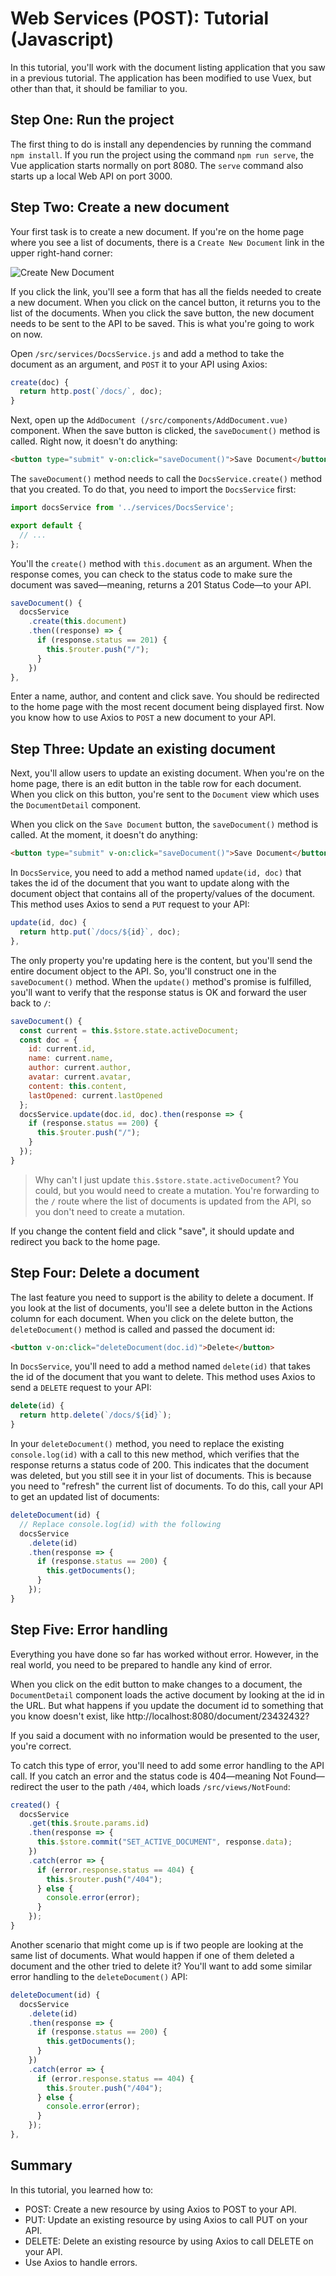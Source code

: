 # Web Services (POST): Tutorial (Javascript)

In this tutorial, you'll work with the document listing application that you saw in a previous tutorial. The application has been modified to use Vuex, but other than that, it should be familiar to you.

## Step One: Run the project

The first thing to do is install any dependencies by running the command `npm install`. If you run the project using the command `npm run serve`, the Vue application starts normally on port 8080. The `serve` command also starts up a local Web API on port 3000.

## Step Two: Create a new document

Your first task is to create a new document. If you're on the home page where you see a list of documents, there is a `Create New Document` link in the upper right-hand corner:

![Create New Document](./img/readme/create_new_document.png)

If you click the link, you'll see a form that has all the fields needed to create a new document. When you click on the cancel button, it returns you to the list of the documents. When you click the save button, the new document needs to be sent to the API to be saved. This is what you're going to work on now.

Open `/src/services/DocsService.js` and add a method to take the document as an argument, and `POST` it to your API using Axios:

```js
create(doc) {
  return http.post(`/docs/`, doc);
}
```

Next, open up the `AddDocument (/src/components/AddDocument.vue)` component. When the save button is clicked, the `saveDocument()` method is called. Right now, it doesn't do anything:

```html
<button type="submit" v-on:click="saveDocument()">Save Document</button>
```

The `saveDocument()` method needs to call the `DocsService.create()` method that you created. To do that, you need to import the `DocsService` first:

```js
import docsService from '../services/DocsService';

export default {
  // ...
};
```

You'll the `create()` method with `this.document` as an argument. When the response comes, you can check to the status code to make sure the document was saved—meaning, returns a 201 Status Code—to your API.

```js
saveDocument() {
  docsService
    .create(this.document)
    .then((response) => {
      if (response.status == 201) {
        this.$router.push("/");
      }
    })
},
```

Enter a name, author, and content and click save. You should be redirected to the home page with the most recent document being displayed first. Now you know how to use Axios to `POST` a new document to your API.

## Step Three: Update an existing document

Next, you'll allow users to update an existing document. When you're on the home page, there is an edit button in the table row for each document. When you click on this button, you're sent to the `Document` view which uses the `DocumentDetail` component.

When you click on the `Save Document` button, the `saveDocument()` method is called. At the moment, it doesn't do anything:

```html
<button type="submit" v-on:click="saveDocument()">Save Document</button>
```

In `DocsService`, you need to add a method named `update(id, doc)` that takes the id of the document that you want to update along with the document object that contains all of the property/values of the document. This method uses Axios to send a `PUT` request to your API:

```js
update(id, doc) {
  return http.put(`/docs/${id}`, doc);
},
```

The only property you're updating here is the content, but you'll send the entire document object to the API. So, you'll construct one in the `saveDocument()` method. When the `update()` method's promise is fulfilled, you'll want to verify that the response status is OK and forward the user back to `/`:

```js
saveDocument() {
  const current = this.$store.state.activeDocument;
  const doc = {
    id: current.id,
    name: current.name,
    author: current.author,
    avatar: current.avatar,
    content: this.content,
    lastOpened: current.lastOpened
  };
  docsService.update(doc.id, doc).then(response => {
    if (response.status == 200) {
      this.$router.push("/");
    }
  });
}
```

> Why can't I just update `this.$store.state.activeDocument`? You could, but you would need to create a mutation. You're forwarding to the `/` route where the list of documents is updated from the API, so you don't need to create a mutation.

If you change the content field and click "save", it should update and redirect you back to the home page.

## Step Four: Delete a document

The last feature you need to support is the ability to delete a document. If you look at the list of documents, you'll see a delete button in the Actions column for each document. When you click on the delete button, the `deleteDocument()` method is called and passed the document id:

```html
<button v-on:click="deleteDocument(doc.id)">Delete</button>
```

In `DocsService`, you'll need to add a method named `delete(id)` that takes the id of the document that you want to delete. This method uses Axios to send a `DELETE` request to your API:

```js
delete(id) {
  return http.delete(`/docs/${id}`);
}
```

In your `deleteDocument()` method, you need to replace the existing `console.log(id)` with a call to this new method, which verifies that the response returns a status code of 200. This indicates that the document was deleted, but you still see it in your list of documents. This is because you need to "refresh" the current list of documents. To do this, call your API to get an updated list of documents: 

```js
deleteDocument(id) {
  // Replace console.log(id) with the following
  docsService
    .delete(id)
    .then(response => {
      if (response.status == 200) {
        this.getDocuments();
      }
    });
}
```

## Step Five: Error handling

Everything you have done so far has worked without error. However, in the real world, you need to be prepared to handle any kind of error.

When you click on the edit button to make changes to a document, the `DocumentDetail` component loads the active document by looking at the id in the URL. But what happens if you update the document id to something that you know doesn't exist, like http://localhost:8080/document/23432432?

If you said a document with no information would be presented to the user, you're correct. 

To catch this type of error, you'll need to add some error handling to the API call. If you catch an error and the status code is 404—meaning Not Found—redirect the user to the path `/404`, which loads `/src/views/NotFound`:

```js
created() {
  docsService
    .get(this.$route.params.id)
    .then(response => {
      this.$store.commit("SET_ACTIVE_DOCUMENT", response.data);
    })
    .catch(error => {
      if (error.response.status == 404) {
        this.$router.push("/404");
      } else {
        console.error(error);
      }
    });
}
```

Another scenario that might come up is if two people are looking at the same list of documents. What would happen if one of them deleted a document and the other tried to delete it? You'll want to add some similar error handling to the `deleteDocument()` API:

```js
deleteDocument(id) {
  docsService
    .delete(id)
    .then(response => {
      if (response.status == 200) {
        this.getDocuments();
      }
    })
    .catch(error => {
      if (error.response.status == 404) {
        this.$router.push("/404");
      } else {
        console.error(error);
      }
    });
},
```

## Summary

In this tutorial, you learned how to:

- POST: Create a new resource by using Axios to POST to your API.
- PUT: Update an existing resource by using Axios to call PUT on your API.
- DELETE: Delete an existing resource by using Axios to call DELETE on your API.
- Use Axios to handle errors.

